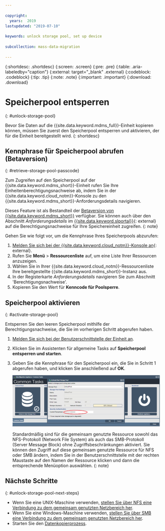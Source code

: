 ```yaml
---

copyright:
  years:  2019
lastupdated: "2019-07-10"

keywords: unlock storage pool, set up device

subcollection: mass-data-migration

---
```


{:shortdesc: .shortdesc}
{:screen: .screen}
{:pre: .pre}
{:table: .aria-labeledby="caption"}
{:external: target="_blank" .external}
{:codeblock: .codeblock}
{:tip: .tip}
{:note: .note}
{:important: .important}
{:download: .download}

# Speicherpool entsperren
{: #unlock-storage-pool}

Bevor Sie Daten auf die {{site.data.keyword.mdms_full}}-Einheit kopieren können, müssen Sie zuerst den Speicherpool entsperren und aktivieren, der für die Einheit bereitgestellt wird.
{: shortdesc}

## Kennphrase für Speicherpool abrufen (Betaversion)
{: #retrieve-storage-pool-passcode}

Zum Zugreifen auf den Speicherpool auf der {{site.data.keyword.mdms_short}}-Einheit rufen Sie Ihre Einheitenberechtigungsnachweise ab, indem Sie in der {{site.data.keyword.cloud_notm}}-Konsole zu den {{site.data.keyword.mdms_short}}-Anforderungsdetails navigieren. 

Dieses Feature ist als Bestandteil der [Betaversion von {{site.data.keyword.mdms_short}}](/docs/infrastructure/mass-data-migration?topic=mass-data-migration-beta) verfügbar. Sie können auch über den Abschnitt _Anforderungsdetails_ im [{{site.data.keyword.slportal}}](https://control.softlayer.com/storage/mdms){: external} auf die Berechtigungsnachweise für Ihre Speichereinheit zugreifen.
{: note}

Gehen Sie wie folgt vor, um die Kennphrase Ihres Speicherpools abzurufen: 

1. [Melden Sie sich bei der {{site.data.keyword.cloud_notm}}-Konsole an](https://{DomainName}/){: external}. 
2. Rufen Sie **Menü** &gt; **Ressourcenliste** auf, um eine Liste Ihrer Ressourcen anzuzeigen. 
3. Wählen Sie in Ihrer {{site.data.keyword.cloud_notm}}-Ressourcenliste Ihre bereitgestellte {{site.data.keyword.mdms_short}}-Instanz aus. 
4. In der Registerkarte _Anforderungsdetails_ navigieren Sie zum Abschnitt 'Berechtigungsnachweise'. 
5. Kopieren Sie den Wert für **Kenncode für Poolsperre**. 

## Speicherpool aktivieren
{: #activate-storage-pool}

Entsperren Sie den leeren Speicherpool mithilfe der Berechtigungsnachweise, die Sie im vorherigen Schritt abgerufen haben. 

1. [Melden Sie sich bei der Benutzerschnittstelle der Einheit an](/docs/infrastructure/mass-data-migration?topic=mass-data-migration-access-ui#log-in-ui). 
2. Klicken Sie im Assistenten für allgemeine Tasks auf **Speicherpool entsperren und starten**. 
3. Geben Sie die Kennphrase für den Speicherpool ein, die Sie in Schritt 1 abgerufen haben, und klicken Sie anschließend auf **OK**. 
      
   ![Speicherpool aktivieren](/images/StartStoragePool.png)

   Standardmäßig sind für die gemeinsam genutzte Ressource sowohl das NFS-Protokoll (Network File System) als auch das SMB-Protokoll (Server Message Block) ohne Zugriffsbeschränkungen aktiviert. Sie können den Zugriff auf diese gemeinsam genutzte Ressource für NFS oder SMB ändern, indem Sie in der Benutzerschnittstelle mit der rechten Maustaste auf den Namen der Ressource klicken und dann die entsprechende Menüoption auswählen.
   {: note}

## Nächste Schritte
{: #unlock-storage-pool-next-steps}

- Wenn Sie eine UNIX-Maschine verwenden, [stellen Sie über NFS eine Verbindung zu dem gemeinsam genutzten Netzbereich her](/docs/infrastructure/mass-data-migration?topic=mass-data-migration-connect-nfs-share). 
- Wenn Sie eine Windows-Maschine verwenden, [stellen Sie über SMB eine Verbindung zu dem gemeinsam genutzten Netzbereich her](/docs/infrastructure/mass-data-migration?topic=mass-data-migration-connect-smb-share). 
- Starten Sie den [Datenkopierprozess](/docs/infrastructure/mass-data-migration?topic=mass-data-migration-data-copy). 
